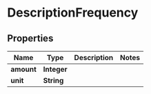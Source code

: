 
# DescriptionFrequency

## Properties
Name | Type | Description | Notes
------------ | ------------- | ------------- | -------------
**amount** | **Integer** |  | 
**unit** | **String** |  | 



